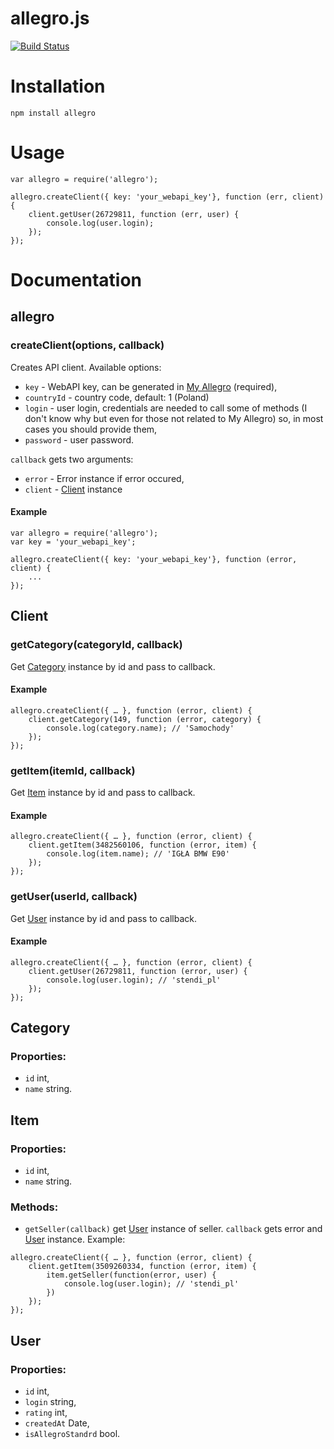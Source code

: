 # allegro.js


[![Build Status](https://travis-ci.org/mthenw/allegro.js.png)](https://travis-ci.org/mthenw/allegro.js)

# Installation
```
npm install allegro
```

# Usage

```
var allegro = require('allegro');

allegro.createClient({ key: 'your_webapi_key'}, function (err, client) {
    client.getUser(26729811, function (err, user) {
        console.log(user.login);
    });
});
```

# Documentation

## allegro

### createClient(options, callback)

Creates API client. Available options:

* ```key``` - WebAPI key, can be generated in [My Allegro](http://allegro.pl/myaccount/webapi.php) (required),
* ```countryId``` - country code, default: 1 (Poland)
* ```login``` - user login, credentials are needed to call some of methods (I don't know why but even for those not related to My Allegro) so, in most cases you should provide them,
* ```password``` - user password.

```callback``` gets two arguments:

* ```error``` - Error instance if error occured,
* ```client``` - [Client](#client) instance

#### Example

```
var allegro = require('allegro');
var key = 'your_webapi_key';

allegro.createClient({ key: 'your_webapi_key'}, function (error, client) {
    ...
});
```

## Client

### getCategory(categoryId, callback)

Get [Category](#category) instance by id and pass to callback.

#### Example

```
allegro.createClient({ … }, function (error, client) {
    client.getCategory(149, function (error, category) {
        console.log(category.name); // 'Samochody' 
    });
});

```

### getItem(itemId, callback)

Get [Item](#Item) instance by id and pass to callback.

#### Example

```
allegro.createClient({ … }, function (error, client) {
    client.getItem(3482560106, function (error, item) {
        console.log(item.name); // 'IGŁA BMW E90' 
    });
});

```

### getUser(userId, callback)

Get [User](#User) instance by id and pass to callback.

#### Example

```
allegro.createClient({ … }, function (error, client) {
    client.getUser(26729811, function (error, user) {
        console.log(user.login); // 'stendi_pl' 
    });
});

```


## Category

### Proporties:

* ```id``` int,
* ```name``` string.

## Item

### Proporties:

* ```id``` int,
* ```name``` string.

### Methods:

* ```getSeller(callback)``` get [User](#user) instance of seller. ```callback``` gets error and [User](#user) instance. Example:

```
allegro.createClient({ … }, function (error, client) {
    client.getItem(3509260334, function (error, item) {
        item.getSeller(function(error, user) {
            console.log(user.login); // 'stendi_pl' 
        })
    });
});
```



## User

### Proporties:

* ```id``` int,
* ```login``` string,
* ```rating``` int,
* ```createdAt``` Date,
* ```isAllegroStandrd``` bool.
